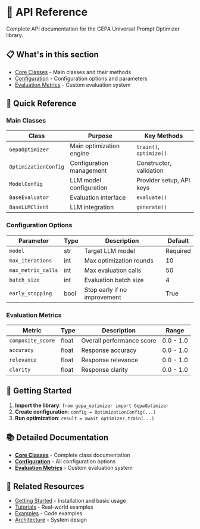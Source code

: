 # 🔧 API Reference

Complete API documentation for the GEPA Universal Prompt Optimizer library.

## 📋 What's in this section

- [Core Classes](core-classes.md) - Main classes and their methods
- [Configuration](configuration.md) - Configuration options and parameters
- [Evaluation Metrics](evaluation-metrics.md) - Custom evaluation system

## 🎯 Quick Reference

### Main Classes

| Class | Purpose | Key Methods |
|-------|---------|-------------|
| `GepaOptimizer` | Main optimization engine | `train()`, `optimize()` |
| `OptimizationConfig` | Configuration management | Constructor, validation |
| `ModelConfig` | LLM model configuration | Provider setup, API keys |
| `BaseEvaluator` | Evaluation interface | `evaluate()` |
| `BaseLLMClient` | LLM integration | `generate()` |

### Configuration Options

| Parameter | Type | Description | Default |
|-----------|------|-------------|---------|
| `model` | str | Target LLM model | Required |
| `max_iterations` | int | Max optimization rounds | 10 |
| `max_metric_calls` | int | Max evaluation calls | 50 |
| `batch_size` | int | Evaluation batch size | 4 |
| `early_stopping` | bool | Stop early if no improvement | True |

### Evaluation Metrics

| Metric | Type | Description | Range |
|--------|------|-------------|-------|
| `composite_score` | float | Overall performance score | 0.0 - 1.0 |
| `accuracy` | float | Response accuracy | 0.0 - 1.0 |
| `relevance` | float | Response relevance | 0.0 - 1.0 |
| `clarity` | float | Response clarity | 0.0 - 1.0 |

## 🚀 Getting Started

1. **Import the library**: `from gepa_optimizer import GepaOptimizer`
2. **Create configuration**: `config = OptimizationConfig(...)`
3. **Run optimization**: `result = await optimizer.train(...)`

## 📚 Detailed Documentation

- **[Core Classes](core-classes.md)** - Complete class documentation
- **[Configuration](configuration.md)** - All configuration options
- **[Evaluation Metrics](evaluation-metrics.md)** - Custom evaluation system

## 🔗 Related Resources

- [Getting Started](../getting-started/) - Installation and basic usage
- [Tutorials](../tutorials/) - Real-world examples
- [Examples](../examples/) - Code examples
- [Architecture](../architecture/) - System design

